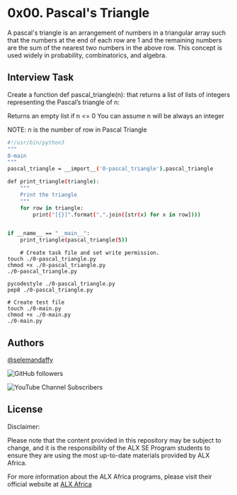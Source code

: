 
# 0x00. Pascal's Triangle

A pascal's triangle is an arrangement of numbers in a triangular array such that the numbers at the end of each row are 1 and the remaining numbers are the sum of the nearest two numbers in the above row. This concept is used widely in probability, combinatorics, and algebra.


## Interview Task

Create a function def pascal_triangle(n): that returns a list of lists of integers representing the Pascal’s triangle of n:

Returns an empty list if n <= 0
You can assume n will be always an integer

NOTE: n is the number of row in Pascal Triangle

```bash
#!/usr/bin/python3
"""
0-main
"""
pascal_triangle = __import__('0-pascal_triangle').pascal_triangle

def print_triangle(triangle):
    """
    Print the triangle
    """
    for row in triangle:
        print("[{}]".format(",".join([str(x) for x in row])))


if __name__ == "__main__":
    print_triangle(pascal_triangle(5))
```

```SETUP REQ
    # Create task file and set write permission.
touch ./0-pascal_triangle.py
chmod +x ./0-pascal_triangle.py
./0-pascal_triangle.py

pycodestyle ./0-pascal_triangle.py
pep8 ./0-pascal_triangle.py

# Create test file
touch ./0-main.py
chmod +x ./0-main.py
./0-main.py

```

## Authors

[@selemandaffy](https://www.github.com/daffix)

![GitHub followers](https://img.shields.io/github/followers/DaffiX)

![YouTube Channel Subscribers](https://img.shields.io/youtube/channel/subscribers/UC0TUPSakz3GnB4nmbN0RXKw)
## License
Disclaimer:

Please note that the content provided in this repository may be subject to change, and it is the responsibility of the ALX SE Program students to ensure they are using the most up-to-date materials provided by ALX Africa.

For more information about the ALX Africa programs, please visit their official website at [ALX Africa](https://www.alxafrica.com/)

